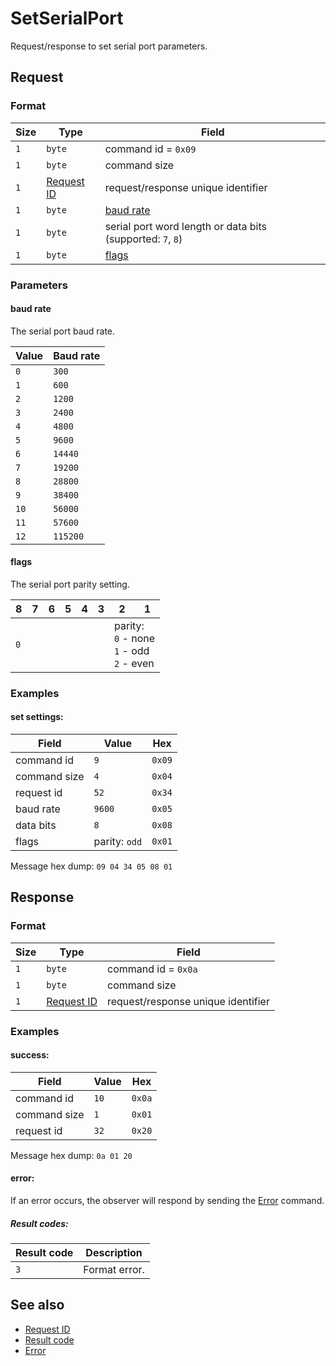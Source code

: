 # SetSerialPort

Request/response to set serial port parameters.


## Request

### Format

| Size | Type                                 | Field                                                      |
| ---- | ------------------------------------ | ---------------------------------------------------------- |
| `1`  | `byte`                               | command id = `0x09`                                        |
| `1`  | `byte`                               | command size                                               |
| `1`  | [Request ID](../types.md#request-id) | request/response unique identifier                         |
| `1`  | `byte`                               | [baud rate](#baud-rate)                                    |
| `1`  | `byte`                               | serial port word length or data bits (supported: `7`, `8`) |
| `1`  | `byte`                               | [flags](#flags)                                            |

### Parameters

#### **baud rate**

The serial port baud rate.

| Value | Baud rate |
| ----- | --------- |
| `0`   | `300`     |
| `1`   | `600`     |
| `2`   | `1200`    |
| `3`   | `2400`    |
| `4`   | `4800`    |
| `5`   | `9600`    |
| `6`   | `14440`   |
| `7`   | `19200`   |
| `8`   | `28800`   |
| `9`   | `38400`   |
| `10`  | `56000`   |
| `11`  | `57600`   |
| `12`  | `115200`  |

#### **flags**

The serial port parity setting.

<table>
    <thead>
        <tr>
            <th>8</th>
            <th>7</th>
            <th>6</th>
            <th>5</th>
            <th>4</th>
            <th>3</th>
            <th>2</th>
            <th>1</th>
        </tr>
    </thead>
    <tbody>
        <tr>
            <td colspan="6"><code>0</code></td>
            <td colspan="2">
                parity: <br>
                <code>0</code> - none <br>
                <code>1</code> - odd <br>
                <code>2</code> - even <br>
            </td>
        </tr>
    </tbody>
</table>


### Examples

#### set settings:

| Field        | Value         | Hex    |
| ------------ | ------------- | ------ |
| command id   | `9`           | `0x09` |
| command size | `4`           | `0x04` |
| request id   | `52`          | `0x34` |
| baud rate    | `9600`        | `0x05` |
| data bits    | `8`           | `0x08` |
| flags        | parity: `odd` | `0x01` |

Message hex dump: `09 04 34 05 08 01`


## Response

### Format

| Size | Type                                 | Field                              |
| ---- | ------------------------------------ | ---------------------------------- |
| `1`  | `byte`                               | command id = `0x0a`                |
| `1`  | `byte`                               | command size                       |
| `1`  | [Request ID](../types.md#request-id) | request/response unique identifier |


### Examples

#### success:

| Field        | Value | Hex    |
| ------------ | ----- | ------ |
| command id   | `10`  | `0x0a` |
| command size | `1`   | `0x01` |
| request id   | `32`  | `0x20` |

Message hex dump: `0a 01 20`


#### error:

If an error occurs, the observer will respond by sending the [Error](./uplink/Error.md) command.

##### Result codes:

| Result code | Description   |
| ----------- | ------------- |
| `3`         | Format error. |


## See also

* [Request ID](../types.md#request-id)
* [Result code](../types.md#result-code)
* [Error](./uplink/Error.md)
